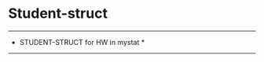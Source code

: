 # Student-struct
***********************************
* STUDENT-STRUCT for HW in mystat *
***********************************
